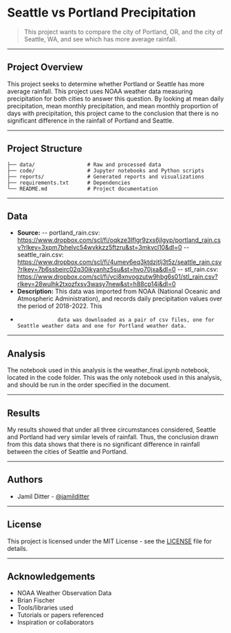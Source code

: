 # Seattle vs Portland Precipitation

> This project wants to compare the city of Portland, OR, and the city of Seattle, WA, and see which has more average rainfall.

---

## Project Overview

This project seeks to determine whether Portland or Seattle has more average rainfall. This project uses NOAA weather data measuring precipitation for both cities
to answer this question. By looking at mean daily precipitation, mean monthly precipitation, and mean monthly proportion of days with precipitation, this project
came to the conclusion that there is no significant difference in the rainfall of Portland and Seattle.

---

## Project Structure

```
├── data/                 # Raw and processed data
├── code/                 # Jupyter notebooks and Python scripts
├── reports/              # Generated reports and visualizations
├── requirements.txt      # Dependencies
└── README.md             # Project documentation
```

---

## Data

- **Source:**
-- portland_rain.csv: https://www.dropbox.com/scl/fi/oqkze3lflgr9zxs6jlgyp/portland_rain.csv?rlkey=3xpm7bhelvc54wvkkzz5ftzru&st=3mkvcl10&dl=0
-- seattle_rain.csv: https://www.dropbox.com/scl/fi/4umev6eq3ktdzjtlj3t5z/seattle_rain.csv?rlkey=7b6ssbeirc02q30ikyanhz5su&st=hvo70jxa&dl=0
-- stl_rain.csv: https://www.dropbox.com/scl/fi/vci8xnvogzutw9hbg6s01/stl_rain.csv?rlkey=28wulhk2txozfxsv3wasy7new&st=h88cp14i&dl=0
- **Description:** This data was imported from NOAA (National Oceanic and Atmospheric Administration), and records daily precipitation values over the period of 2018-2022. This
-                  data was downloaded as a pair of csv files, one for Seattle weather data and one for Portland weather data.

---

## Analysis

The notebook used in this analysis is the weather_final.ipynb notebook, located in the code folder. This was the only notebook used in this analysis,
and should be run in the order specified in the document.

---

## Results

My results showed that under all three circumstances considered, Seattle and Portland had very similar levels of rainfall. Thus, the conclusion drawn from this
data shows that there is no significant difference in rainfall between the cities of Seattle and Portland. 

---

## Authors

- Jamil Ditter - [@jamilditter](https://github.com/jamilditter)

---

## License

This project is licensed under the MIT License - see the [LICENSE](LICENSE) file for details.

---

## Acknowledgements

- NOAA Weather Observation Data
- Brian Fischer
- Tools/libraries used
- Tutorials or papers referenced
- Inspiration or collaborators
